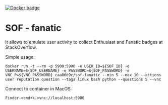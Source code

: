 [![Docker badge](https://img.shields.io/docker/pulls/caa06d9c/sof-fanatic.svg)](https://hub.docker.com/r/caa06d9c/sof-fanatic/)

# SOF - fanatic
It allows to emulate user activity to collect Enthusiast and Fanatic badges at StackOverflow.

Simple usage:
```console
docker run -t --rm -p 5900:5900 -e USER_ID=${SOF_ID} -e USERNAME=${SOF_USERNAME} -e PASSWORD=${SOF_PASSWORD} -e VNC_P=${VNC_PASSWORD} caa06d9c/sof-fanatic --min 5 --max 10 --actions user reputation question --tags linux bash python --questions 5 --vnc 
```
Connect to container in MacOS:
```
Finder->cmd+k->vnc://localhost:5900
```

